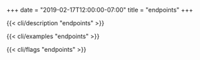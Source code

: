 +++
date = "2019-02-17T12:00:00-07:00"
title = "endpoints"
+++

{{< cli/description "endpoints" >}}

{{< cli/examples "endpoints" >}}

{{< cli/flags "endpoints" >}}
